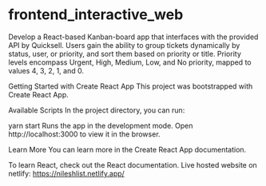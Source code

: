 # frontend_interactive_web

Develop a React-based Kanban-board app that interfaces with the provided API by Quicksell. Users gain the ability to group tickets dynamically by status, user, or priority, and sort them based on priority or title. Priority levels encompass Urgent, High, Medium, Low, and No priority, mapped to values 4, 3, 2, 1, and 0.

Getting Started with Create React App
This project was bootstrapped with Create React App.

Available Scripts
In the project directory, you can run:

yarn start
Runs the app in the development mode.
Open http://localhost:3000 to view it in the browser.


Learn More
You can learn more in the Create React App documentation.

To learn React, check out the React documentation.
Live hosted website on netlify:
https://nileshlist.netlify.app/
